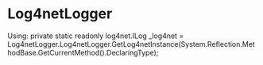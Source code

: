 # Log4netLogger

Using: private static readonly log4net.ILog _log4net = Log4netLogger.Log4netLogger.GetLog4netInstance(System.Reflection.MethodBase.GetCurrentMethod().DeclaringType);
